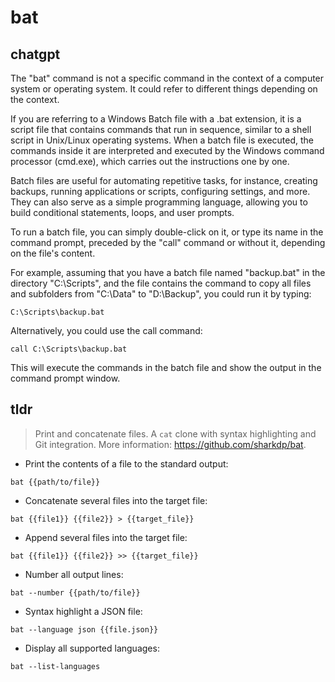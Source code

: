 # bat 
## chatgpt 
The "bat" command is not a specific command in the context of a computer system or operating system. It could refer to different things depending on the context.

If you are referring to a Windows Batch file with a .bat extension, it is a script file that contains commands that run in sequence, similar to a shell script in Unix/Linux operating systems. When a batch file is executed, the commands inside it are interpreted and executed by the Windows command processor (cmd.exe), which carries out the instructions one by one.

Batch files are useful for automating repetitive tasks, for instance, creating backups, running applications or scripts, configuring settings, and more. They can also serve as a simple programming language, allowing you to build conditional statements, loops, and user prompts.

To run a batch file, you can simply double-click on it, or type its name in the command prompt, preceded by the "call" command or without it, depending on the file's content.

For example, assuming that you have a batch file named "backup.bat" in the directory "C:\Scripts", and the file contains the command to copy all files and subfolders from "C:\Data" to "D:\Backup", you could run it by typing:

    C:\Scripts\backup.bat

Alternatively, you could use the call command:

    call C:\Scripts\backup.bat

This will execute the commands in the batch file and show the output in the command prompt window. 

## tldr 
 
> Print and concatenate files.
> A `cat` clone with syntax highlighting and Git integration.
> More information: <https://github.com/sharkdp/bat>.

- Print the contents of a file to the standard output:

`bat {{path/to/file}}`

- Concatenate several files into the target file:

`bat {{file1}} {{file2}} > {{target_file}}`

- Append several files into the target file:

`bat {{file1}} {{file2}} >> {{target_file}}`

- Number all output lines:

`bat --number {{path/to/file}}`

- Syntax highlight a JSON file:

`bat --language json {{file.json}}`

- Display all supported languages:

`bat --list-languages`
